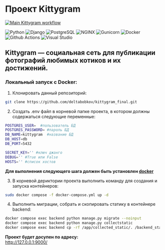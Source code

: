 # Проект Kittygram
[![Main Kittygram workflow](https://github.com/deltabobkov/kittygram_final/actions/workflows/main.yml/badge.svg)](https://github.com/deltabobkov/kittygram_final/actions/workflows/main.yml)

![Python](https://img.shields.io/badge/Python-313131?style=flat&logo=Python&logoColor=white&labelColor=306998)
![Django](https://img.shields.io/badge/Django-313131?style=flat&logo=django&labelColor=092e20)
![PostgreSQL](https://img.shields.io/badge/PostgreSQL-313131?style=flat&logo=PostgreSQL&logoColor=ffffff&labelColor=336791)
![NGINX](https://img.shields.io/badge/NGINX-313131?style=flat&logo=nginx&labelColor=009639)
![Gunicorn](https://img.shields.io/badge/Gunicorn-313131?style=flat&logo=gunicorn&logoColor=ffffff&labelColor=499848)
![Docker](https://img.shields.io/badge/Docker-313131?style=flat&logo=docker&logoColor=ffffff&labelColor=1D63ED)
![Github Actions](https://img.shields.io/badge/Github%20Actions-313131?style=flat&logo=Github-Actions&logoColor=ffffff&labelColor=4a7ebf)
![Visual Studio](https://img.shields.io/badge/VS%20Code-313131?style=flat&logo=visualstudiocode&logoColor=ffffff&labelColor=0098FF)

## Kittygram — социальная сеть для публикации фотографий любимых котиков и их достижений.
### Локальный запуск c Docker:

1. Клонировать данный репозиторий: 

```bash 
git clone https://github.com/deltabobkov/kittygram_final.git
```
2. Создать .env файл в корневой папке проекта, в котором должны содержаться следующие переменные:
```bash
POSTGRES_USER=  #пользователь БД
POSTGRES_PASSWORD= #пароль БД
DB_NAME=kittygram  #название БД
DB_HOST=db
DB_PORT=5432

SECRET_KEY='' #ключ джанго
DEBUG='' #True или False
HOSTS='' #список хостов 
```
**Для выполнения следующего шага должен быть установлен [docker](https://docs.docker.com/get-docker/)**  

3. В корневой дериктории проекта выполнить команду для создания и запуска контейнеров:
```bash
sudo docker compose -f docker-compose.yml up -d
```

4. Выполнить миграции, собрать и скопировать статику в контейнере backend:
```bash
docker compose exec backend python manage.py migrate --noinput
docker compose exec backend python manage.py collectstatic 
docker compose exec backend cp -rf /app/collected_static/. /backend_static/static/
```

**Проект будет досупен по адресу:**  
http://127.0.0.1:9000/  
